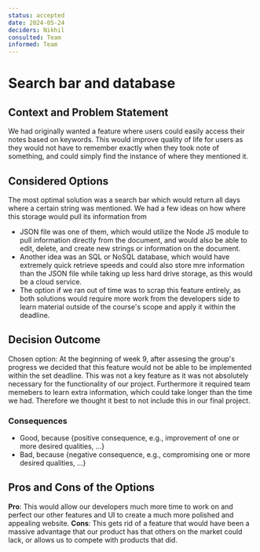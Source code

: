 ```yaml
---
status: accepted
date: 2024-05-24
deciders: Nikhil
consulted: Team
informed: Team
---
```

# Search bar and database 

## Context and Problem Statement

We had originally wanted a feature where users could easily access their notes based on keywords. This would improve quality of life for users as they would not have to remember exactly when they took note of something, and could simply find the instance of where they mentioned it.


## Considered Options

The most optimal solution was a search bar which would return all days where a certain string was mentioned. We had a few ideas on how where this storage would pull its information from

- JSON file was one of them, which would utilize the Node JS module to pull information directly from the document, and would also be able to edit, delete, and create new strings or information on the document.
- Another idea was an SQL or NoSQL database, which would have extremely quick retrieve speeds and could also store mre information than the JSON file while taking up less hard drive storage, as this would be a cloud service.
- The option if we ran out of time was to scrap this feature entirely, as both solutions would require more work from the developers side to learn material outside of the course's scope and apply it within the deadline. 

## Decision Outcome

Chosen option: At the beginning of week 9, after assesing the group's progress we decided that this feature would not be able to be implemented within the set deadline. This was not a key feature as it was not absolutely necessary for the functionality of our project. Furthermore it required team memebers to learn extra information, which could take longer than the time we had. Therefore we thought it best to not include this in our final project.

### Consequences

* Good, because {positive consequence, e.g., improvement of one or more desired qualities, …}
* Bad, because {negative consequence, e.g., compromising one or more desired qualities, …}


## Pros and Cons of the Options

**Pro**: This would allow our developers much more time to work on and perfect our other features and UI to create a much more polished and appealing website.
**Cons**: This gets rid of a feature that would have been a massive advantage that our product has that others on the market could lack, or allows us to compete with products that did. 
